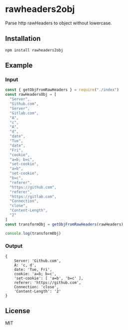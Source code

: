 # rawheaders2obj

Parse http rawHeaders to object without lowercase.

## Installation

```
npm install rawheaders2obj
```

## Example



### Input

```javascript
const { getObjFromRawHeaders } = require("./index")
const rawHeadersObj = [
  "Server",
  "Github.com",
  "Server",
  "Gitlab.com",
  "A",
  "c",
  "A",
  "d",
  "date",
  "Tue",
  "date",
  "Fri",
  "cookie",
  "a=b; b=c",
  "set-cookie",
  "a=b",
  "set-cookie",
  "b=c",
  "referer",
  "https://github.com",
  "referer",
  "https://gitlab.com",
  "Connection",
  "close",
  "Content-Length",
  "2"
]
const transformObj = getObjFromRawHeaders(rawHeaders)

console.log(transformObj)
```

### Output

```
{
    Server: 'Github.com',
    A: 'c, d',
    date: 'Tue, Fri',
    cookie: 'a=b; b=c',
    'set-cookie': [ 'a=b', 'b=c' ],
    referer: 'https://github.com',
    Connection: 'close',
    'Content-Length': '2'
}
```

## License

MIT
